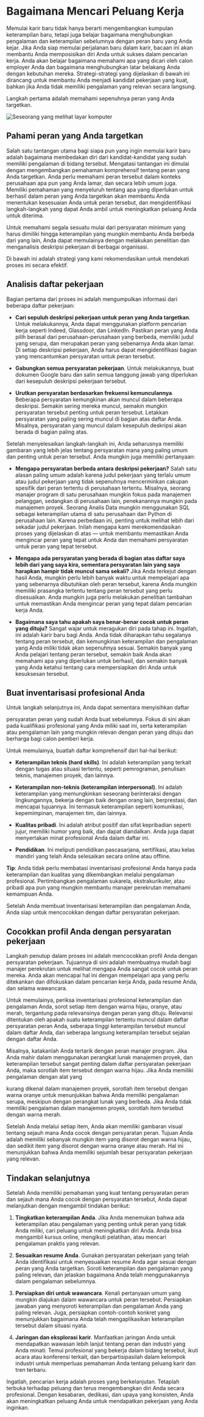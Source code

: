 # Bagaimana Mencari Peluang Kerja

Memulai karir baru tidak hanya berarti mengembangkan kumpulan keterampilan baru, tetapi juga belajar bagaimana menghubungkan pengalaman dan keterampilan sebelumnya dengan peran baru yang Anda kejar. Jika Anda siap memulai perjalanan baru dalam karir, bacaan ini akan membantu Anda memposisikan diri Anda untuk sukses dalam pencarian kerja. Anda akan belajar bagaimana memahami apa yang dicari oleh calon employer Anda dan bagaimana menghubungkan latar belakang Anda dengan kebutuhan mereka. Strategi-strategi yang dijelaskan di bawah ini dirancang untuk membantu Anda menjadi kandidat pekerjaan yang kuat, bahkan jika Anda tidak memiliki pengalaman yang relevan secara langsung.

Langkah pertama adalah memahami sepenuhnya peran yang Anda targetkan.

![Seseorang yang melihat layar komputer](https://d3c33hcgiwev3.cloudfront.net/imageAssetProxy.v1/e-KJKPA8TtqiiSjwPH7aUA_6daea1ea8eb2488a86ae3aed785da99f_Screen-Shot-2021-04-12-at-1.06.13-PM.png?expiry=1685404800000&hmac=1fmfw3dflm0RduzhXhWG25aVcoxotN3n8S8Q_niP5GM)

## **Pahami peran yang Anda targetkan**

Salah satu tantangan utama bagi siapa pun yang ingin memulai karir baru adalah bagaimana membedakan diri dari kandidat-kandidat yang sudah memiliki pengalaman di bidang tersebut. Mengatasi tantangan ini dimulai dengan mengembangkan pemahaman komprehensif tentang peran yang Anda targetkan. Anda perlu memahami peran tersebut dalam konteks perusahaan apa pun yang Anda lamar, dan secara lebih umum juga. Memiliki pemahaman yang menyeluruh tentang apa yang diperlukan untuk berhasil dalam peran yang Anda targetkan akan membantu Anda menentukan kesesuaian Anda untuk peran tersebut, dan mengidentifikasi langkah-langkah yang dapat Anda ambil untuk meningkatkan peluang Anda untuk diterima.

Untuk memahami segala sesuatu mulai dari persyaratan minimum yang harus dimiliki hingga keterampilan yang mungkin membantu Anda berbeda dari yang lain, Anda dapat memulainya dengan melakukan penelitian dan menganalisis deskripsi pekerjaan di berbagai organisasi.

Di bawah ini adalah strategi yang kami rekomendasikan untuk mendekati proses ini secara efektif.

## **Analisis daftar pekerjaan**

Bagian pertama dari proses ini adalah mengumpulkan informasi dari beberapa daftar pekerjaan:

- **Cari sepuluh deskripsi pekerjaan untuk peran yang Anda targetkan**. Untuk melakukannya, Anda dapat menggunakan platform pencarian kerja seperti Indeed, Glassdoor, dan LinkedIn. Pastikan peran yang Anda pilih berasal dari perusahaan-perusahaan yang berbeda, memiliki judul yang serupa, dan merupakan peran yang sebenarnya Anda akan lamar. Di setiap deskripsi pekerjaan, Anda harus dapat mengidentifikasi bagian yang mencantumkan persyaratan untuk peran tersebut.
    


- **Gabungkan semua persyaratan pekerjaan**. Untuk melakukannya, buat dokumen Google baru dan salin semua tanggung jawab yang diperlukan dari kesepuluh deskripsi pekerjaan tersebut.
    
- **Urutkan persyaratan berdasarkan frekuensi kemunculannya**. Beberapa persyaratan kemungkinan akan muncul dalam beberapa deskripsi. Semakin sering mereka muncul, semakin mungkin persyaratan tersebut penting untuk peran tersebut. Letakkan persyaratan yang paling sering muncul di bagian atas daftar Anda. Misalnya, persyaratan yang muncul dalam kesepuluh deskripsi akan berada di bagian paling atas.

Setelah menyelesaikan langkah-langkah ini, Anda seharusnya memiliki gambaran yang lebih jelas tentang persyaratan mana yang paling umum dan penting untuk peran tersebut. Anda mungkin juga memiliki pertanyaan:

- **Mengapa persyaratan berbeda antara deskripsi pekerjaan?** Salah satu alasan paling umum adalah karena judul pekerjaan yang terlalu umum atau judul pekerjaan yang tidak sepenuhnya mencerminkan cakupan spesifik dari peran tertentu di perusahaan tertentu. Misalnya, seorang manajer program di satu perusahaan mungkin fokus pada manajemen pelanggan, sedangkan di perusahaan lain, penekanannya mungkin pada manajemen proyek. Seorang Analis Data mungkin menggunakan SQL sebagai keterampilan utama di satu perusahaan dan Python di perusahaan lain. Karena perbedaan ini, penting untuk melihat lebih dari sekadar judul pekerjaan. Inilah mengapa kami merekomendasikan proses yang dijelaskan di atas — untuk membantu memastikan Anda mengincar peran yang tepat untuk Anda dan memahami persyaratan untuk peran yang tepat tersebut.
    

- **Mengapa ada persyaratan yang berada di bagian atas daftar saya lebih dari yang saya kira, sementara persyaratan lain yang saya harapkan hampir tidak muncul sama sekali?** Jika Anda terkejut dengan hasil Anda, mungkin perlu lebih banyak waktu untuk mempelajari apa yang sebenarnya dibutuhkan oleh peran tersebut, karena Anda mungkin memiliki prasangka tertentu tentang peran tersebut yang perlu disesuaikan. Anda mungkin juga perlu melakukan penelitian tambahan untuk memastikan Anda mengincar peran yang tepat dalam pencarian kerja Anda.
    

- **Bagaimana saya tahu apakah saya benar-benar cocok untuk peran yang dituju?** Sangat wajar untuk meragukan diri pada tahap ini. Ingatlah, ini adalah karir baru bagi Anda. Anda tidak diharapkan tahu segalanya tentang peran tersebut, dan kemungkinan keterampilan dan pengalaman yang Anda miliki tidak akan sepenuhnya sesuai. Semakin banyak yang Anda pelajari tentang peran tersebut, semakin baik Anda akan memahami apa yang diperlukan untuk berhasil, dan semakin banyak yang Anda ketahui tentang cara mempersiapkan diri Anda untuk kesuksesan tersebut.

## **Buat inventarisasi profesional Anda**

Untuk langkah selanjutnya ini, Anda dapat sementara menyisihkan daftar

 persyaratan peran yang sudah Anda buat sebelumnya. Fokus di sini akan pada kualifikasi profesional yang Anda miliki saat ini, serta keterampilan atau pengalaman lain yang mungkin relevan dengan peran yang dituju dan berharga bagi calon pemberi kerja.

Untuk memulainya, buatlah daftar komprehensif dari hal-hal berikut:

- **Keterampilan teknis (hard skills)**. Ini adalah keterampilan yang terkait dengan tugas atau situasi tertentu, seperti pemrograman, penulisan teknis, manajemen proyek, dan lainnya.
    

- **Keterampilan non-teknis (keterampilan interpersonal)**. Ini adalah keterampilan yang memungkinkan seseorang berinteraksi dengan lingkungannya, bekerja dengan baik dengan orang lain, berprestasi, dan mencapai tujuannya. Ini termasuk keterampilan seperti komunikasi, kepemimpinan, manajemen tim, dan lainnya.
    

- **Kualitas pribadi**. Ini adalah atribut positif dan sifat kepribadian seperti jujur, memiliki humor yang baik, dan dapat diandalkan. Anda juga dapat menyertakan minat profesional Anda dalam daftar ini.
    

- **Pendidikan**. Ini meliputi pendidikan pascasarjana, sertifikasi, atau kelas mandiri yang telah Anda selesaikan secara online atau offline.
    

**Tip**: Anda tidak perlu membatasi inventarisasi profesional Anda hanya pada keterampilan dan kualitas yang dikembangkan melalui pengalaman profesional. Pertimbangkan pengalaman sukarela, ekstrakurikuler, atau pribadi apa pun yang mungkin membantu manajer perekrutan memahami kemampuan Anda.

Setelah Anda membuat inventarisasi keterampilan dan pengalaman Anda, Anda siap untuk mencocokkan dengan daftar persyaratan pekerjaan.

## **Cocokkan profil Anda dengan persyaratan pekerjaan**

Langkah penutup dalam proses ini adalah mencocokkan profil Anda dengan persyaratan pekerjaan. Tujuannya di sini adalah membuatnya mudah bagi manajer perekrutan untuk melihat mengapa Anda sangat cocok untuk peran mereka. Anda akan mencapai hal ini dengan mempelajari apa yang perlu ditekankan dan difokuskan dalam pencarian kerja Anda, pada resume Anda, dan selama wawancara.

Untuk memulainya, periksa inventarisasi profesional keterampilan dan pengalaman Anda, sorot setiap item dengan warna hijau, oranye, atau merah, tergantung pada relevansinya dengan peran yang dituju. Relevansi ditentukan oleh apakah suatu keterampilan tertentu muncul dalam daftar persyaratan peran Anda, seberapa tinggi keterampilan tersebut muncul dalam daftar Anda, dan seberapa langsung keterampilan tersebut sejalan dengan daftar Anda.

Misalnya, katakanlah Anda tertarik dengan peran manajer program. Jika Anda mahir dalam menggunakan perangkat lunak manajemen proyek, dan keterampilan tersebut sangat penting dalam daftar persyaratan pekerjaan Anda, maka sorotlah item tersebut dengan warna hijau. Jika Anda memiliki pengalaman dengan alat yang

 kurang dikenal dalam manajemen proyek, sorotlah item tersebut dengan warna oranye untuk menunjukkan bahwa Anda memiliki pengalaman serupa, meskipun dengan perangkat lunak yang berbeda. Jika Anda tidak memiliki pengalaman dalam manajemen proyek, sorotlah item tersebut dengan warna merah.

Setelah Anda melalui setiap item, Anda akan memiliki gambaran visual tentang sejauh mana Anda cocok dengan persyaratan peran. Tujuan Anda adalah memiliki sebanyak mungkin item yang disorot dengan warna hijau, dan sedikit item yang disorot dengan warna oranye atau merah. Hal ini menunjukkan bahwa Anda memiliki sejumlah besar persyaratan pekerjaan yang relevan.

## **Tindakan selanjutnya**

Setelah Anda memiliki pemahaman yang kuat tentang persyaratan peran dan sejauh mana Anda cocok dengan persyaratan tersebut, Anda dapat melanjutkan dengan mengambil tindakan berikut:

1. **Tingkatkan keterampilan Anda**. Jika Anda menemukan bahwa ada keterampilan atau pengalaman yang penting untuk peran yang tidak Anda miliki, cari peluang untuk meningkatkan diri Anda. Anda bisa mengambil kursus online, mengikuti pelatihan, atau mencari pengalaman praktis yang relevan.
    

2. **Sesuaikan resume Anda**. Gunakan persyaratan pekerjaan yang telah Anda identifikasi untuk menyesuaikan resume Anda agar sesuai dengan peran yang Anda targetkan. Soroti keterampilan dan pengalaman yang paling relevan, dan jelaskan bagaimana Anda telah menggunakannya dalam pengalaman sebelumnya.
    

3. **Persiapkan diri untuk wawancara**. Kenali pertanyaan umum yang mungkin diajukan dalam wawancara untuk peran tersebut. Persiapkan jawaban yang menyoroti keterampilan dan pengalaman Anda yang paling relevan. Juga, persiapkan contoh-contoh konkret yang menunjukkan bagaimana Anda telah mengaplikasikan keterampilan tersebut dalam situasi nyata.
    

4. **Jaringan dan eksplorasi karir**. Manfaatkan jaringan Anda untuk mendapatkan wawasan lebih lanjut tentang peran dan industri yang Anda minati. Temui profesional yang bekerja dalam bidang tersebut, ikuti acara atau konferensi terkait, dan berpartisipasilah dalam kelompok industri untuk memperluas pemahaman Anda tentang peluang karir dan tren terbaru.
    

Ingatlah, pencarian kerja adalah proses yang berkelanjutan. Tetaplah terbuka terhadap peluang dan terus mengembangkan diri Anda secara profesional. Dengan kesabaran, dedikasi, dan upaya yang konsisten, Anda akan meningkatkan peluang Anda untuk mendapatkan pekerjaan yang Anda inginkan.